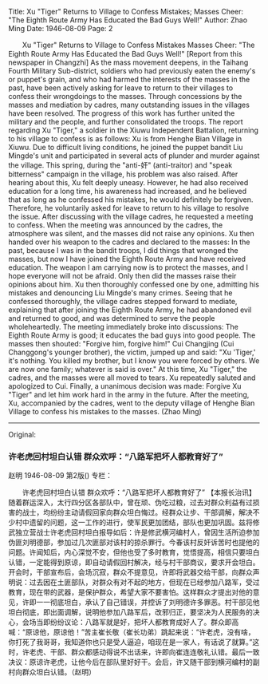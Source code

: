 Title: Xu "Tiger" Returns to Village to Confess Mistakes; Masses Cheer: "The Eighth Route Army Has Educated the Bad Guys Well!"
Author: Zhao Ming
Date: 1946-08-09
Page: 2

　　Xu "Tiger" Returns to Village to Confess Mistakes
    Masses Cheer: "The Eighth Route Army Has Educated the Bad Guys Well!"
    [Report from this newspaper in Changzhi] As the mass movement deepens, in the Taihang Fourth Military Sub-district, soldiers who had previously eaten the enemy's or puppet's grain, and who had harmed the interests of the masses in the past, have been actively asking for leave to return to their villages to confess their wrongdoings to the masses. Through concessions by the masses and mediation by cadres, many outstanding issues in the villages have been resolved. The progress of this work has further united the military and the people, and further consolidated the troops. The report regarding Xu "Tiger," a soldier in the Xiuwu Independent Battalion, returning to his village to confess is as follows: Xu is from Henghe Bian Village in Xiuwu. Due to difficult living conditions, he joined the puppet bandit Liu Mingde's unit and participated in several acts of plunder and murder against the village. This spring, during the "anti-奸" (anti-traitor) and "speak bitterness" campaign in the village, his problem was also raised. After hearing about this, Xu felt deeply uneasy. However, he had also received education for a long time, his awareness had increased, and he believed that as long as he confessed his mistakes, he would definitely be forgiven. Therefore, he voluntarily asked for leave to return to his village to resolve the issue. After discussing with the village cadres, he requested a meeting to confess. When the meeting was announced by the cadres, the atmosphere was silent, and the masses did not raise any opinions. Xu then handed over his weapon to the cadres and declared to the masses: In the past, because I was in the bandit troops, I did things that wronged the masses, but now I have joined the Eighth Route Army and have received education. The weapon I am carrying now is to protect the masses, and I hope everyone will not be afraid. Only then did the masses raise their opinions about him. Xu then thoroughly confessed one by one, admitting his mistakes and denouncing Liu Mingde's many crimes. Seeing that he confessed thoroughly, the village cadres stepped forward to mediate, explaining that after joining the Eighth Route Army, he had abandoned evil and returned to good, and was determined to serve the people wholeheartedly. The meeting immediately broke into discussions: The Eighth Route Army is good; it educates the bad guys into good people. The masses then shouted: "Forgive him, forgive him!" Cui Changjing (Cui Changgong's younger brother), the victim, jumped up and said: "Xu 'Tiger,' it's nothing. You killed my brother, but I know you were forced by others. We are now one family; whatever is said is over." At this time, Xu "Tiger," the cadres, and the masses were all moved to tears. Xu repeatedly saluted and apologized to Cui. Finally, a unanimous decision was made: Forgive Xu "Tiger" and let him work hard in the army in the future. After the meeting, Xu, accompanied by the cadres, went to the deputy village of Henghe Bian Village to confess his mistakes to the masses. (Zhao Ming)



<hr /> 

Original: 


### 许老虎回村坦白认错  群众欢呼：“八路军把坏人都教育好了”
赵明
1946-08-09
第2版()
专栏：

　　许老虎回村坦白认错
    群众欢呼：“八路军把坏人都教育好了”
    【本报长治讯】随着群运深入，太行四分区各部队中，曾在顽、伪吃过粮，过去对群众利益有过损害的战士，均纷纷主动请假回家向群众坦白悔过。经群众让步、干部调解，解决不少村中遗留的问题，这一工作的进行，使军民更加团结，部队也更加巩固。兹将修武独立营战士许老虎回村坦白报导如后：许是修武横河编村人，曾因生活所迫参加伪匪刘明德部，参加过几次匪部对该村的掠杀罪行。今春该村反奸诉苦时也提他的问题。许闻知后，内心深觉不安，但他也受了多时教育，觉悟提高，相信只要坦白认错，一定能得到原谅，即自动请假回村解决，经与村干部商议，要求开会坦白。开会时，干部宣布后，会场沉寂，群众不提意见，许即将武器交给干部，向群众声明说：过去因在土匪部队，对群众有对不起的地方，但现在已经参加八路军，受过教育，现在带的武器，是保护群众，希望大家不要害怕。这样群众才提出对他的意见，许即一一彻底坦白，承认了自己错误，并控诉了刘明德许多罪恶。村干部见他坦白彻底，即出面调解，说明他参加八路军后，改邪归正，要坚决为人民服务的决心，会场当即纷纷议论：八路军就是好，把坏人都教育成好人了。群众即高喊：“原谅他，原谅他！”苦主崔长敬（崔长功弟）跳起来说：“许老虎，没有啥，你打死了我哥哥，我知道你也只是受人逼迫，咱现在是一家人，有话说了就算。”这时，许老虎、干部、群众都感动得说不出话来，许即向崔连连敬礼认错。最后一致决议：原谅许老虎，让他今后在部队里好好干。会后，许又随干部到横河编村的副村向群众坦白认错。（赵明）
